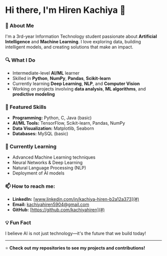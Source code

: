 
# Hi there, I'm Hiren Kachiya 👋

### 🚀 About Me
I'm a 3rd-year Information Technology student passionate about **Artificial Intelligence** and **Machine Learning**. I love exploring data, building intelligent models, and creating solutions that make an impact.

### 🔍 What I Do
- Intermediate-level **AI/ML** learner
- Skilled in **Python**, **NumPy**, **Pandas**, **Scikit-learn**
- Currently learning **Deep Learning**, **NLP**, and **Computer Vision**
- Working on projects involving **data analysis**, **ML algorithms**, and **predictive modeling**

### 📂 Featured Skills
- **Programming:** Python, C, Java (basic)
- **AI/ML Tools:** TensorFlow, Scikit-learn, Pandas, NumPy
- **Data Visualization:** Matplotlib, Seaborn
- **Databases:** MySQL (basic)

### 🌱 Currently Learning
- Advanced Machine Learning techniques
- Neural Networks & Deep Learning
- Natural Language Processing (NLP)
- Deployment of AI models

### 📫 How to reach me:
- **LinkedIn:** [www.linkedin.com/in/kachiya-hiren-b2a12a373](#)
- **Email:** kachiyahiren5904@gmail.com
- **GitHub:** [https://github.com/kachiyahiren](#)

### 💡 Fun Fact
I believe AI is not just technology—it's the future that we build today!

---
⭐ **Check out my repositories to see my projects and contributions!**
